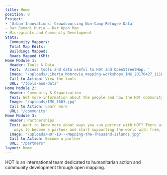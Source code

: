 ```yaml
---
title: Home
position: 0
Project:
- 'Urban Innovations: Crowdsourcing Non-Camp Refugee Data'
- Dar Ramani Huria — Dar Open Map
- Microgrants and Community Development
Stats:
  Community Mappers: 
  Total Map Edits: 
  Buildings Mapped: 
  Roads Mapped (KM): 
Home Module 1:
  Header: Tools & Data
  Text: 'Access tools and data useful to HOT and OpenStreetMap. '
  Image: "/uploads/Liberia_Monrovia_mapping-workshops_IMG_20170427_111804.jpg"
  Call to Action: View the tools
  URL: "/tools-and-data"
Home Module 2:
  Header: Community & Organization
  Text: Get more information about the people and how the HOT community is organized.
  Image: "/uploads/IMG_1683.jpg"
  Call to Action: Learn more
  URL: "/community"
Home Module 3:
  Header: Partnerships
  Text: Want to know more about ways you can partner with HOT? There are four key
    ways to become a partner and start supporting the world with free, open map data.
  Image: "/uploads/HOT-ID---Mapping-the-Thousand-Islands.jpg"
  Call to Action: Become a partner
  URL: "/partners"
layout: home
---
```


HOT is an international team dedicated to <span>humanitarian action and community development </span><span>through open mapping.</span>

